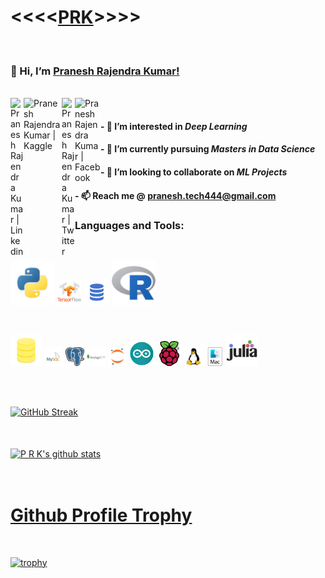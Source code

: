 # <<<<[**PRK**](https://www.linkedin.com/in/praneshrajendrakumar/)>>>>

<br /> 


### 👋 Hi, I’m [Pranesh Rajendra Kumar!](https://www.kaggle.com/praneshrajendrakumar)  

<br />

<a href="https://www.linkedin.com/in/praneshrajendrakumar/">
  <img align="left" alt="Pranesh Rajendra Kumar | Linkedin" width="21px" src="https://user-images.githubusercontent.com/39052945/123924811-f1893900-d9a7-11eb-8b8a-fd0075036bc7.png" />
</a>

<a href="https://www.kaggle.com/praneshrajendrakumar">
  <img align="left" alt="Pranesh Rajendra Kumar | Kaggle" width="61px" src="https://user-images.githubusercontent.com/39052945/123926555-9bb59080-d9a9-11eb-9eef-511f29ebe421.png" />
</a>

<a href="https://twitter.com/Pranesh_P_R_K">
  <img align="left" alt="Pranesh Rajendra Kumar | Twitter" width="21px" src="https://raw.githubusercontent.com/anuraghazra/anuraghazra/master/assets/twitter.svg" />
</a>

<a href="https://www.facebook.com/pranesh.rajendrakumar/">
  <img align="left" alt="Pranesh Rajendra Kumar | Facebook" width="41px" src="https://user-images.githubusercontent.com/39052945/123927469-812fe700-d9aa-11eb-8b12-993a19e0be82.png" />
</a>

<br />

#### - 👀 I’m interested in *Deep Learning*
#### - 🌱 I’m currently pursuing *Masters in Data Science*
#### - 💞️ I’m looking to collaborate on *ML Projects*
#### - 📫 Reach me @ pranesh.tech444@gmail.com

### **Languages and Tools:**  

<br />

<code><img height="70" src="https://raw.githubusercontent.com/github/explore/80688e429a7d4ef2fca1e82350fe8e3517d3494d/topics/python/python.png"></code>
<code><img height="40" src="https://raw.githubusercontent.com/github/explore/80688e429a7d4ef2fca1e82350fe8e3517d3494d/topics/tensorflow/tensorflow.png"></code>
<code><img height="40" src="https://raw.githubusercontent.com/github/explore/80688e429a7d4ef2fca1e82350fe8e3517d3494d/topics/sql/sql.png"></code>
<code><img height="70" src="https://raw.githubusercontent.com/github/explore/80688e429a7d4ef2fca1e82350fe8e3517d3494d/topics/r/r.png"></code>

<br />

<code><img height="50" src="https://raw.githubusercontent.com/github/explore/285d19f261b6d469fd8a309dddb234371d7be462/topics/database/database.png"></code>
<code><img height="30" src="https://raw.githubusercontent.com/github/explore/80688e429a7d4ef2fca1e82350fe8e3517d3494d/topics/mysql/mysql.png"></code>
<code><img height="30" src="https://raw.githubusercontent.com/github/explore/80688e429a7d4ef2fca1e82350fe8e3517d3494d/topics/postgresql/postgresql.png"></code>
<code><img height="30" src="https://raw.githubusercontent.com/github/explore/80688e429a7d4ef2fca1e82350fe8e3517d3494d/topics/mongodb/mongodb.png"></code>
<code><img height="30" src="https://raw.githubusercontent.com/github/explore/80688e429a7d4ef2fca1e82350fe8e3517d3494d/topics/jupyter-notebook/jupyter-notebook.png"></code>
<code><img height="40" src="https://raw.githubusercontent.com/github/explore/80688e429a7d4ef2fca1e82350fe8e3517d3494d/topics/arduino/arduino.png"></code>
<code><img height="40" src="https://raw.githubusercontent.com/github/explore/80688e429a7d4ef2fca1e82350fe8e3517d3494d/topics/raspberry-pi/raspberry-pi.png"></code>
<code><img height="30" src="https://raw.githubusercontent.com/github/explore/80688e429a7d4ef2fca1e82350fe8e3517d3494d/topics/linux/linux.png"></code>
<code><img height="30" src="https://raw.githubusercontent.com/github/explore/80688e429a7d4ef2fca1e82350fe8e3517d3494d/topics/macos/macos.png"></code>
<code><img height="50" src="https://raw.githubusercontent.com/github/explore/49e13f12be05e7e3f3616bb7a5030d70b259f320/topics/julia/julia.png"></code>

<br />

<br />

[![GitHub Streak](http://github-readme-streak-stats.herokuapp.com?user=PraneshRajendraKumar&theme=flag-india&hide_border=true)](https://git.io/streak-stats)

<br />

<br />

  <a href="https://github.com/anuraghazra/github-readme-stats">
  <img align="center" src="https://github-readme-stats.anuraghazra1.vercel.app/api?username=PraneshRajendraKumar&show_icons=true&include_all_commits&include_all_stars=true&theme=material-palenight" alt="P R K's github stats" />
</a>

<br />

<br />

<br />

# [Github Profile Trophy]()

<br />

[![trophy](https://github-profile-trophy.vercel.app/?username=PraneshRajendraKumar&margin-w=55&theme=buddhism&include_all_commits&include_all_stars&include_all_repositories)](https://github.com/ryo-ma/github-profile-trophy)

<br />



